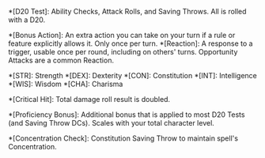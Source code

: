 *[D20 Test]: Ability Checks, Attack Rolls, and Saving Throws. All is rolled with a D20.

*[Bonus Action]: An extra action you can take on your turn if a rule or feature explicitly allows it. Only once per turn.
*[Reaction]: A response to a trigger, usable once per round, including on others' turns. Opportunity Attacks are a common Reaction.

*[STR]:	Strength
*[DEX]:	Dexterity
*[CON]:	Constitution
*[INT]:	Intelligence
*[WIS]:	Wisdom
*[CHA]:	Charisma

*[Critical Hit]: Total damage roll result is doubled.

*[Proficiency Bonus]: Additional bonus that is applied to most D20 Tests (and Saving Throw DCs). Scales with your total character level. 

*[Concentration Check]: Constitution Saving Throw to maintain spell's Concentration.




